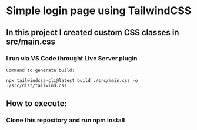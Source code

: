 # Simple login page using TailwindCSS

## In this project I created custom CSS classes in src/main.css

### I run via VS Code throught Live Server plugin

```
Command to generate build:

npx tailwindcss-cli@latest build ./src/main.css -o ./src/dist/tailwind.css

```

## How to execute:
### Clone this repository and run npm install